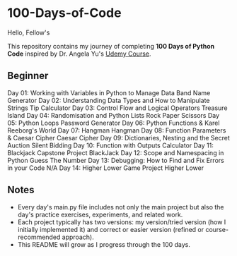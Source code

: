 # 100-Days-of-Code

Hello, Fellow's

This repository contains my journey of completing **100 Days of Python Code** inspired by Dr. Angela Yu's [Udemy Course](https://www.udemy.com/course/100-days-of-code/).

## Beginner

Day 01: Working with Variables in Python to Manage Data        Band Name Generator
Day 02: Understanding Data Types and How to Manipulate Strings Tip Calculator
Day 03: Control Flow and Logical Operators                     Treasure Island
Day 04: Randomisation and Python Lists                         Rock Paper Scissors
Day 05: Python Loops                                           Password Generator
Day 06: Python Functions & Karel                               Reeborg's World
Day 07: Hangman                                                Hangman
Day 08: Function Parameters & Caesar Cipher                    Caesar Cipher
Day 09: Dictionaries, Nesting and the Secret Auction           Silent Bidding
Day 10: Function with Outputs                                  Calculator
Day 11: Blackjack Capstone Project                             BlackJack
Day 12: Scope and Namespacing in Python                        Guess The Number
Day 13: Debugging: How to Find and Fix Errors in your Code     N/A
Day 14: Higher Lower Game Project                              Higher Lower

## Notes

* Every day's main.py file includes not only the main project but also the day's practice exercises, experiments, and related work.
* Each project typically has two versions: my version/tried version (how I initially implemented it) and correct or easier version (refined or course-recommended approach).
* This README will grow as I progress through the 100 days.
